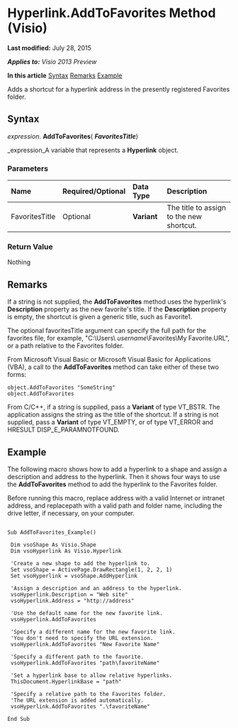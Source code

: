 
# Hyperlink.AddToFavorites Method (Visio)

 **Last modified:** July 28, 2015

 _**Applies to:** Visio 2013 Preview_

 **In this article**
 [Syntax](#sectionSection0)
 [Remarks](#sectionSection1)
 [Example](#sectionSection2)


Adds a shortcut for a hyperlink address in the presently registered Favorites folder.

## Syntax
<a name="sectionSection0"> </a>

 _expression_. **AddToFavorites**( **_FavoritesTitle_**)

 _expression_A variable that represents a  **Hyperlink** object.


### Parameters



|**Name**|**Required/Optional**|**Data Type**|**Description**|
|:-----|:-----|:-----|:-----|
|FavoritesTitle|Optional| **Variant**|The title to assign to the new shortcut.|

### Return Value

Nothing


## Remarks
<a name="sectionSection1"> </a>

If a string is not supplied, the  **AddToFavorites** method uses the hyperlink's **Description** property as the new favorite's title. If the **Description** property is empty, the shortcut is given a generic title, such as Favorite1.

The optional favoritesTitle argument can specify the full path for the favorites file, for example, "C:\Users\ _username_\Favorites\My Favorite.URL", or a path relative to the Favorites folder.

From Microsoft Visual Basic or Microsoft Visual Basic for Applications (VBA), a call to the  **AddToFavorites** method can take either of these two forms:




```
object.AddToFavorites "SomeString" 
object.AddToFavorites 

```

From C/C++, if a string is supplied, pass a  **Variant** of type VT_BSTR. The application assigns the string as the title of the shortcut. If a string is not supplied, pass a **Variant** of type VT_EMPTY, or of type VT_ERROR and HRESULT DISP_E_PARAMNOTFOUND.


## Example
<a name="sectionSection2"> </a>



The following macro shows how to add a hyperlink to a shape and assign a description and address to the hyperlink. Then it shows four ways to use the  **AddToFavorites** method to add the hyperlink to the Favorites folder.



Before running this macro, replace address with a valid Internet or intranet address, and replacepath with a valid path and folder name, including the drive letter, if necessary, on your computer.




```
 
Sub AddToFavorites_Example() 
 
 Dim vsoShape As Visio.Shape 
 Dim vsoHyperlink As Visio.Hyperlink 
 
 'Create a new shape to add the hyperlink to. 
 Set vsoShape = ActivePage.DrawRectangle(1, 2, 2, 1) 
 Set vsoHyperlink = vsoShape.AddHyperlink 
 
 'Assign a description and an address to the hyperlink. 
 vsoHyperlink.Description = "Web site" 
 vsoHyperlink.Address = "http://address" 
 
 'Use the default name for the new favorite link. 
 vsoHyperlink.AddToFavorites 
 
 'Specify a different name for the new favorite link. 
 'You don't need to specify the URL extension. 
 vsoHyperlink.AddToFavorites "New Favorite Name" 
 
 'Specify a different path to the favorite. 
 vsoHyperlink.AddToFavorites "path\favoriteName" 
 
 'Set a hyperlink base to allow relative hyperlinks. 
 ThisDocument.HyperlinkBase = "path" 
 
 'Specify a relative path to the Favorites folder. 
 'The URL extension is added automatically. 
 vsoHyperlink.AddToFavorites ".\favoriteName" 
 
End Sub 
 
 

```

